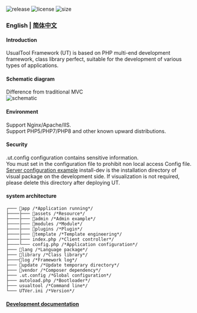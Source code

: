 ![release](https://img.shields.io/github/v/release/usualtool/framework?include_prereleases&style=social) 
![license](https://img.shields.io/github/license/usualtool/ut-api?style=social) 
![size](https://img.shields.io/github/languages/code-size/usualtool/framework?style=social) 
### English | [简体中文](http://frame.usualtool.com/baike)
#### Introduction
UsualTool Framework (UT) is based on PHP multi-end development framework, class library perfect, suitable for the development of various types of applications.
#### Schematic diagram
Difference from traditional MVC  
![schematic](http://frame.usualtool.com/image/utyl-en.jpg) 
#### Environment
Support Nginx/Apache/IIS.  
Support PHP5/PHP7/PHP8 and other known upward distributions.
#### Security
.ut.config configuration contains sensitive information.   
You must set in the configuration file to prohibit non local access Config file.  
[Server configuration example](http://frame.usualtool.com/baike/config.php)
install-dev is the installation directory of visual package on the development side. If visualization is not required, please delete this directory after deploying UT.
#### system architecture
```
┌─── 📁app /*Application running*/
├────├─── 📁assets /*Resource*/
├────├─── 📁admin /*Admin example*/
├────├─── 📁modules /*Module*/
├────├─── 📁plugins /*Plugin*/
├────├─── 📁template /*Template engineering*/
├────├─── index.php /*Client controller*/
├────└─── config.php /*Application configuration*/
├─── 📁lang /*Language package*/
├─── 📁library /*Class library*/
├────📁log /*Framework log*/
├─── 📁update /*Update temporary directory*/
├─── 📁vendor /*Composer dependency*/
├─── .ut.config /*Global configuration*/
├─── autoload.php /*Bootloader*/
├─── usualtool /*Command line*/
└─── UTVer.ini /*Version*/
```
#### [Development documentation](http://frame.usualtool.com/baike)